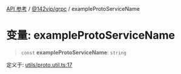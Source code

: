 [API 参考](../../../index.md) / [@142vip/grpc](../index.md) / exampleProtoServiceName

# 变量: exampleProtoServiceName

> `const` **exampleProtoServiceName**: `string`

定义于: [utils/proto.util.ts:17](https://github.com/142vip/core-x/blob/b6807ccf6c96718daee70c368eee9968a0b34d48/packages/grpc/src/utils/proto.util.ts#L17)
